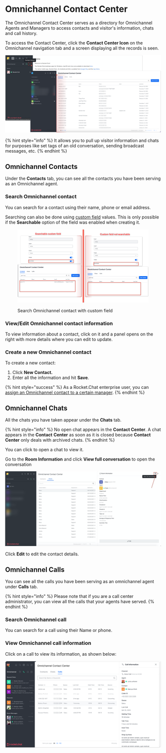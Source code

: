 # Omnichannel Contact Center

The Omnichannel Contact Center serves as a directory for Omnichannel Agents and Managers to access contacts and visitor's information, chats and call history.

To access the Contact Center, click the **Contact Center Icon** on the Omnichannel navigation tab and a screen displaying all the records is seen.

![Omnichannel contact center](<../../../.gitbook/assets/Omnichannel contact center>)

{% hint style="info" %}
It allows you to pull up visitor information and chats for purposes like set tags of an old conversation, sending broadcast messages, etc.
{% endhint %}

## Omnichannel Contacts

Under the **Contacts** tab, you can see all the contacts you have been serving as an Omnichannel agent.

### Search Omnichannel contact

You can search for a contact using their name, phone or email address.

Searching can also be done using [custom field](../../workspace-administration/settings/account-settings/custom-fields.md) values. This is only possible if the **Searchable** option of the field was enabled when creating it.

<figure><img src="../../../.gitbook/assets/Search Omnichannel contact with custom field.png" alt=""><figcaption><p>Search Omnichannel contact with custom field</p></figcaption></figure>

### View/Edit Omnichannel contact information

To view information about a contact, click on it and a panel opens on the right with more details where you can edit to update.

### Create a new Omnichannel contact

To create a new contact:

1. Click **New Contact.**
2. Enter all the information and hit **Save**.

{% hint style="success" %}
As a Rocket.Chat enterprise user, you can [assign an Omnichannel contact to a certain manager](omnichannel-contact-manager.md).&#x20;
{% endhint %}

## Omnichannel Chats

All the chats you have taken appear under the **Chats** tab.

{% hint style="info" %}
No open chat appears in the **Contact Center**. A chat appears in the **Contact** **Center** as soon as it is closed because **Contact Center** only deals with archived chats.
{% endhint %}

You can click to open a chat to view it.

Go to the **Room Information** and click **View full conversation** to open the conversation

![](<../../../.gitbook/assets/image (336).png>)

Click **Edit** to edit the contact details.

## Omnichannel Calls

You can see all the calls you have been serving as an omnichannel agent under **Calls** tab.

{% hint style="info" %}
Please note that if you are a call center administrator, you can view all the calls that your agents have served.
{% endhint %}

### Search Omnichannel call

You can search for a call using their Name or phone.

### View Omnichannel call information

Click on a call to view its information, as shown below:

![Omnichannel call details](<../../../.gitbook/assets/Omnichannel call details>)
